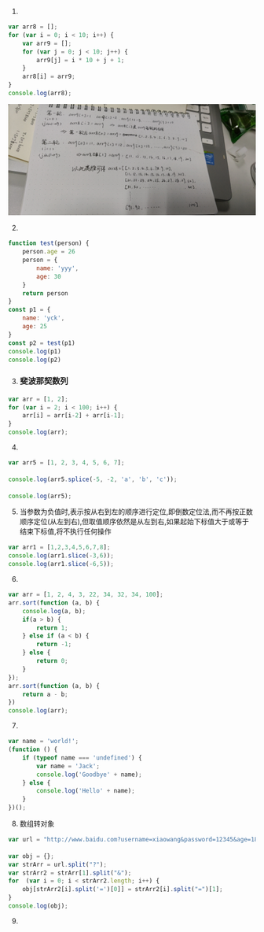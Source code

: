 1. 

```js
var arr8 = [];
for (var i = 0; i < 10; i++) {
    var arr9 = [];
    for (var j = 0; j < 10; j++) {
        arr9[j] = i * 10 + j + 1;
    }
    arr8[i] = arr9;
}
console.log(arr8);
```

![image-20210322195325780](代码面试题.assets/image-20210322195325780.png)



2. 

```js
function test(person) {
    person.age = 26
    person = {
        name: 'yyy',
        age: 30
    }
    return person
}
const p1 = {
    name: 'yck',
    age: 25
}
const p2 = test(p1)
console.log(p1)
console.log(p2)
```





3. ### 斐波那契数列

```js
var arr = [1, 2];
for (var i = 2; i < 100; i++) {
    arr[i] = arr[i-2] + arr[i-1];
}
console.log(arr);
```



4. 

```js
var arr5 = [1, 2, 3, 4, 5, 6, 7];

console.log(arr5.splice(-5, -2, 'a', 'b', 'c'));

console.log(arr5);
```



5. 当参数为负值时,表示按从右到左的顺序进行定位,即倒数定位法,而不再按正数顺序定位(从左到右),但取值顺序依然是从左到右,如果起始下标值大于或等于结束下标值,将不执行任何操作

```js
var arr1 = [1,2,3,4,5,6,7,8];
console.log(arr1.slice(-3,6));
console.log(arr1.slice(-6,5));
```



6. 

```js
var arr = [1, 2, 4, 3, 22, 34, 32, 34, 100];
arr.sort(function (a, b) {
    console.log(a, b);
    if(a > b) {
        return 1;
    } else if (a < b) {
        return -1;
    } else {
        return 0;
    }
});
arr.sort(function (a, b) {
    return a - b;
})
console.log(arr);
```



7. 

```js
var name = 'world!';
(function () {
    if (typeof name === 'undefined') {
        var name = 'Jack';
        console.log('Goodbye' + name);
    } else {
        console.log('Hello' + name);
    }
})();
```



8. 数组转对象

```js
var url = "http://www.baidu.com?username=xiaowang&password=12345&age=18&sex=女&score=90";

var obj = {};
var strArr = url.split("?");
var strArr2 = strArr[1].split("&");
for  (var i = 0; i < strArr2.length; i++) {
    obj[strArr2[i].split('=')[0]] = strArr2[i].split("=")[1];
}
console.log(obj);
```





9. 

